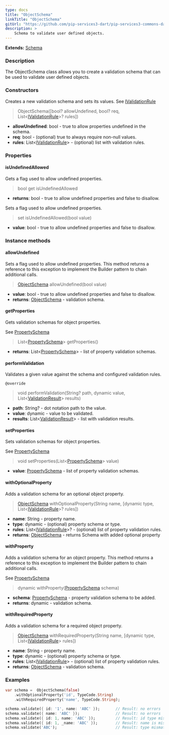 ```yaml
---
type: docs
title: "ObjectSchema"
linkTitle: "ObjectSchema"
gitUrl: "https://github.com/pip-services3-dart/pip-services3-commons-dart"
description: >
    Schema to validate user defined objects.
---
```


**Extends:** [Schema](../schema)

### Description

The ObjectSchema class allows you to create a validation schema that can be used to validate user defined objects.

### Constructors
Creates a new validation schema and sets its values. 
See [IValidationRule](../ivalidation_rule)

> ObjectSchema([bool? allowUndefined, bool? req, List<[IValidationRule](../ivalidation_rule)>? rules])

- **allowUndefined**: bool - true to allow properties undefined in the schema.
- **req**: bool - (optional) true to always require non-null values.
- **rules**: List<[IValidationRule](../ivalidation_rule)> - (optional) list with validation rules.

### Properties

#### isUndefinedAllowed
Gets a flag used to allow undefined properties.

> bool get isUndefinedAllowed

- **returns**: bool - true to allow undefined properties and false to disallow.

Sets a flag used to allow undefined properties.

> set isUndefinedAllowed(bool value)

- **value**: bool - true to allow undefined properties and false to disallow.

### Instance methods

#### allowUndefined
Sets a flag used to allow undefined properties.
This method returns a reference to this exception to implement the Builder pattern
to chain additional calls.

> [ObjectSchema](../object_schema) allowUndefined(bool value)

- **value**: bool - true to allow undefined properties and false to disallow.
- **returns**: [ObjectSchema](../object_schema) - validation schema.


#### getProperties
Gets validation schemas for object properties.

See [PropertySchema](../property_schema)

> List<[PropertySchema](../property_schema)> getProperties()

- **returns**: List<[PropertySchema](../property_schema)> - list of property validation schemas.


#### performValidation
Validates a given value against the schema and configured validation rules.

`@override`
> void performValidation(String? path, dynamic value, List<[ValidationResult](../validation_result)> results)

- **path**: String? - dot notation path to the value.
- **value**: dynamic - value to be validated.
- **results**: List<[ValidationResult](../validation_result)> - list with validation results.


#### setProperties
Sets validation schemas for object properties.

See [PropertySchema](../property_schema)

> void setProperties(List<[PropertySchema](../property_schema)> value)

- **value**: [PropertySchema](../property_schema) - list of property validation schemas.


#### withOptionalProperty
Adds a validation schema for an optional object property.

> [ObjectSchema]() withOptionalProperty(String name, [dynamic type, List<[IValidationRule](../ivalidation_rule)>? rules])

- **name**: String - property name.
- **type**: dynamic - (optional) property schema or type.
- **rules**: List<[IValidationRule](../ivalidation_rule)>? - (optional) list of property validation rules.
- **returns**: [ObjectSchema]() - returns Schema with added optional property

#### withProperty
Adds a validation schema for an object property.
This method returns a reference to this exception to implement the Builder pattern
to chain additional calls.

See [PropertySchema](../property_schema)

> dynamic withProperty([PropertySchema](../property_schema) schema)

- **schema**: [PropertySchema](../property_schema) - property validation schema to be added.
- **returns**: dynamic - validation schema.


#### withRequiredProperty
Adds a validation schema for a required object property.

> [ObjectSchema]() withRequiredProperty(String name, [dynamic type, List<[IValidationRule](../ivalidation_rule)> rules])

- **name**: String - property name.
- **type**: dynamic - (optional) property schema or type.
- **rules**: List<[IValidationRule](../ivalidation_rule)> - (optional) list of property validation rules.
- **returns**: [ObjectSchema]() - validation schema.

### Examples

```dart
var schema =  ObjectSchema(false)
    .withOptionalProperty('id', TypeCode.String)
    .withRequiredProperty('name', TypeCode.String);

schema.validate({ id: '1', name: 'ABC' });       // Result: no errors
schema.validate({ name: 'ABC' });                // Result: no errors
schema.validate({ id: 1, name: 'ABC' });         // Result: id type mismatch
schema.validate({ id: 1, _name: 'ABC' });        // Result: name is missing, unexpected _name
schema.validate('ABC');                          // Result: type mismatch

```
